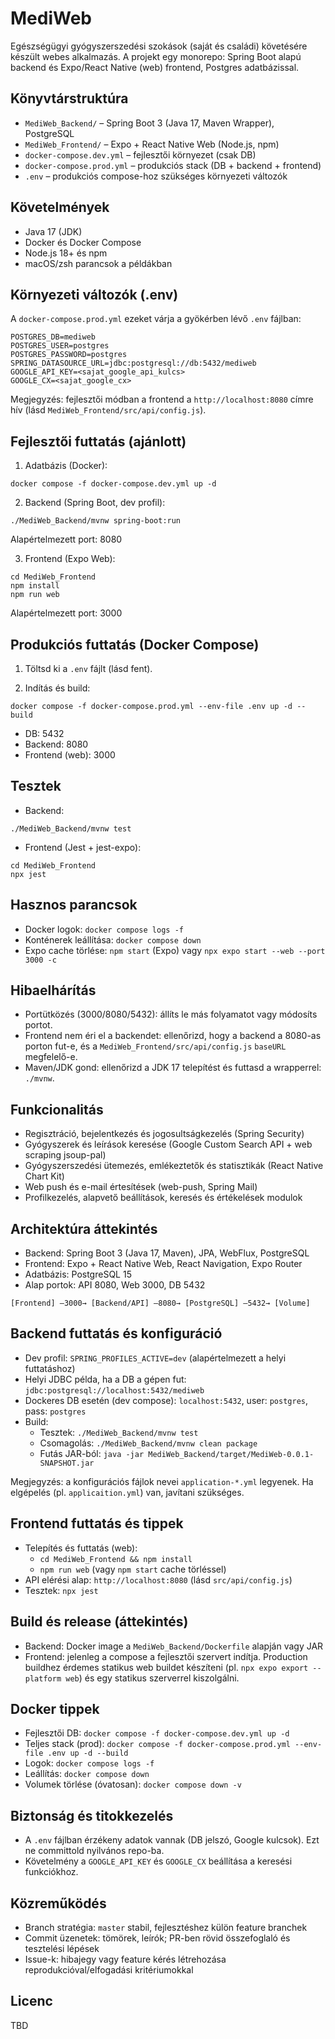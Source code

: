 # MediWeb

Egészségügyi gyógyszerszedési szokások (saját és családi) követésére készült webes alkalmazás. A projekt egy monorepo: Spring Boot alapú backend és Expo/React Native (web) frontend, Postgres adatbázissal.

## Könyvtárstruktúra

- `MediWeb_Backend/` – Spring Boot 3 (Java 17, Maven Wrapper), PostgreSQL
- `MediWeb_Frontend/` – Expo + React Native Web (Node.js, npm)
- `docker-compose.dev.yml` – fejlesztői környezet (csak DB)
- `docker-compose.prod.yml` – produkciós stack (DB + backend + frontend)
- `.env` – produkciós compose-hoz szükséges környezeti változók

## Követelmények

- Java 17 (JDK)
- Docker és Docker Compose
- Node.js 18+ és npm
- macOS/zsh parancsok a példákban

## Környezeti változók (.env)

A `docker-compose.prod.yml` ezeket várja a gyökérben lévő `.env` fájlban:

```
POSTGRES_DB=mediweb
POSTGRES_USER=postgres
POSTGRES_PASSWORD=postgres
SPRING_DATASOURCE_URL=jdbc:postgresql://db:5432/mediweb
GOOGLE_API_KEY=<sajat_google_api_kulcs>
GOOGLE_CX=<sajat_google_cx>
```

Megjegyzés: fejlesztői módban a frontend a `http://localhost:8080` címre hív (lásd `MediWeb_Frontend/src/api/config.js`).

## Fejlesztői futtatás (ajánlott)

1) Adatbázis (Docker):

```
docker compose -f docker-compose.dev.yml up -d
```

2) Backend (Spring Boot, dev profil):

```
./MediWeb_Backend/mvnw spring-boot:run
```

Alapértelmezett port: 8080

3) Frontend (Expo Web):

```
cd MediWeb_Frontend
npm install
npm run web
```

Alapértelmezett port: 3000

## Produkciós futtatás (Docker Compose)

1) Töltsd ki a `.env` fájlt (lásd fent).

2) Indítás és build:

```
docker compose -f docker-compose.prod.yml --env-file .env up -d --build
```

- DB: 5432
- Backend: 8080
- Frontend (web): 3000

## Tesztek

- Backend:

```
./MediWeb_Backend/mvnw test
```

- Frontend (Jest + jest-expo):

```
cd MediWeb_Frontend
npx jest
```

## Hasznos parancsok

- Docker logok: `docker compose logs -f`
- Konténerek leállítása: `docker compose down`
- Expo cache törlése: `npm start` (Expo) vagy `npx expo start --web --port 3000 -c`

## Hibaelhárítás

- Portütközés (3000/8080/5432): állíts le más folyamatot vagy módosíts portot.
- Frontend nem éri el a backendet: ellenőrizd, hogy a backend a 8080-as porton fut-e, és a `MediWeb_Frontend/src/api/config.js` `baseURL` megfelelő-e.
- Maven/JDK gond: ellenőrizd a JDK 17 telepítést és futtasd a wrapperrel: `./mvnw`.

## Funkcionalitás

- Regisztráció, bejelentkezés és jogosultságkezelés (Spring Security)
- Gyógyszerek és leírások keresése (Google Custom Search API + web scraping jsoup-pal)
- Gyógyszerszedési ütemezés, emlékeztetők és statisztikák (React Native Chart Kit)
- Web push és e-mail értesítések (web-push, Spring Mail)
- Profilkezelés, alapvető beállítások, keresés és értékelések modulok

## Architektúra áttekintés

- Backend: Spring Boot 3 (Java 17, Maven), JPA, WebFlux, PostgreSQL
- Frontend: Expo + React Native Web, React Navigation, Expo Router
- Adatbázis: PostgreSQL 15
- Alap portok: API 8080, Web 3000, DB 5432

```
[Frontend] —3000→ [Backend/API] —8080→ [PostgreSQL] —5432→ [Volume]
```

## Backend futtatás és konfiguráció

- Dev profil: `SPRING_PROFILES_ACTIVE=dev` (alapértelmezett a helyi futtatáshoz)
- Helyi JDBC példa, ha a DB a gépen fut: `jdbc:postgresql://localhost:5432/mediweb`
- Dockeres DB esetén (dev compose): `localhost:5432`, user: `postgres`, pass: `postgres`
- Build:
  - Tesztek: `./MediWeb_Backend/mvnw test`
  - Csomagolás: `./MediWeb_Backend/mvnw clean package`
  - Futás JAR-ból: `java -jar MediWeb_Backend/target/MediWeb-0.0.1-SNAPSHOT.jar`

Megjegyzés: a konfigurációs fájlok nevei `application-*.yml` legyenek. Ha elgépelés (pl. `applicaition.yml`) van, javítani szükséges.

## Frontend futtatás és tippek

- Telepítés és futtatás (web):
  - `cd MediWeb_Frontend && npm install`
  - `npm run web` (vagy `npm start` cache törléssel)
- API elérési alap: `http://localhost:8080` (lásd `src/api/config.js`)
- Tesztek: `npx jest`

## Build és release (áttekintés)

- Backend: Docker image a `MediWeb_Backend/Dockerfile` alapján vagy JAR
- Frontend: jelenleg a compose a fejlesztői szervert indítja. Production buildhez érdemes statikus web buildet készíteni (pl. `npx expo export --platform web`) és egy statikus szerverrel kiszolgálni.

## Docker tippek

- Fejlesztői DB: `docker compose -f docker-compose.dev.yml up -d`
- Teljes stack (prod): `docker compose -f docker-compose.prod.yml --env-file .env up -d --build`
- Logok: `docker compose logs -f`
- Leállítás: `docker compose down`
- Volumek törlése (óvatosan): `docker compose down -v`

## Biztonság és titokkezelés

- A `.env` fájlban érzékeny adatok vannak (DB jelszó, Google kulcsok). Ezt ne committold nyilvános repo-ba.
- Követelmény a `GOOGLE_API_KEY` és `GOOGLE_CX` beállítása a keresési funkciókhoz.

## Közreműködés

- Branch stratégia: `master` stabil, fejlesztéshez külön feature branchek
- Commit üzenetek: tömörek, leírók; PR-ben rövid összefoglaló és tesztelési lépések
- Issue-k: hibajegy vagy feature kérés létrehozása reprodukcióval/elfogadási kritériumokkal

## Licenc

TBD
